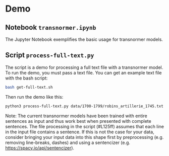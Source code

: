 # Demo

## Notebook `transnormer.ipynb`

The Jupyter Notebook exemplifies the basic usage for transnormer models.

## Script `process-full-text.py`

The script is a demo for processing a full text file with a transnormer model.
To run the demo, you must pass a text file. You can get an example text file with the bash script:

```bash
bash get-full-text.sh
```

Then run the demo like this:

```bash
python3 process-full-text.py data/1700-1799/robins_artillerie_1745.txt
```

Note:  The current transnormer models have been trained with entire sentences as input and thus work best when presented with complete sentences.
The file processing in the script (#L125ff) assumes that each line in the input file contains a sentence.
If this is not the case for your data, consider bringing your input data into this shape first by preprocessing (e.g. removing line-breaks, dashes) and using a sentencizer (e.g. https://spacy.io/api/sentencizer).
